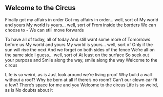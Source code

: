 ## Welcome to the Circus

Finally got my affairs in order 
Got my affairs in order… well, sort of
My world and yours 
My world is yours... well, sort of
From inside the borders 
We can choose to -
We can still move forwards

To have all of today, all of today 
And still want some more of
Tomorrows before us
My world and yours
My world is yours… well, sort of
Only if the sun will rise the next
And we forget on both sides of the fence
We’re all on the same side I guess… well, sort of
At least on the surface
So seek out your purpose and 
Smile along the way, smile along the way
Welcome to the circus


Life is so weird, as is
Just look around we’re living proof
Why build a wall without a roof?
Why be born at all if there’s no room?
Can’t our clown car fit a few? 
There’s space for me and you
Welcome to the circus
Life is so weird, as is
No doubts about it
